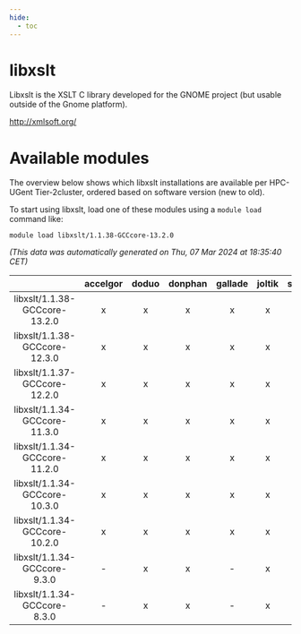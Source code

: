 ```yaml
---
hide:
  - toc
---
```


libxslt
=======


Libxslt is the XSLT C library developed for the GNOME project (but usable outside of the Gnome platform).

http://xmlsoft.org/
# Available modules


The overview below shows which libxslt installations are available per HPC-UGent Tier-2cluster, ordered based on software version (new to old).

To start using libxslt, load one of these modules using a `module load` command like:

```shell
module load libxslt/1.1.38-GCCcore-13.2.0
```

*(This data was automatically generated on Thu, 07 Mar 2024 at 18:35:40 CET)*  

| |accelgor|doduo|donphan|gallade|joltik|skitty|
| :---: | :---: | :---: | :---: | :---: | :---: | :---: |
|libxslt/1.1.38-GCCcore-13.2.0|x|x|x|x|x|x|
|libxslt/1.1.38-GCCcore-12.3.0|x|x|x|x|x|x|
|libxslt/1.1.37-GCCcore-12.2.0|x|x|x|x|x|x|
|libxslt/1.1.34-GCCcore-11.3.0|x|x|x|x|x|x|
|libxslt/1.1.34-GCCcore-11.2.0|x|x|x|x|x|x|
|libxslt/1.1.34-GCCcore-10.3.0|x|x|x|x|x|x|
|libxslt/1.1.34-GCCcore-10.2.0|x|x|x|x|x|x|
|libxslt/1.1.34-GCCcore-9.3.0|-|x|x|-|x|x|
|libxslt/1.1.34-GCCcore-8.3.0|-|x|x|-|x|x|
